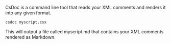 CsDoc is a command line tool that reads your XML comments and renders it into any given format.


```console
csdoc myscript.csx 
```

This will output a file called myscript.md that contains your XML comments rendered as Markdown.

